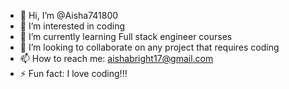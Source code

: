 - 👋 Hi, I’m @Aisha741800
- 👀 I’m interested in coding 
- 🌱 I’m currently learning Full stack engineer courses
- 💞️ I’m looking to collaborate on any project that requires coding
- 📫 How to reach me: aishabright17@gmail.com
- ⚡ Fun fact: I love coding!!!

<!---
Aisha741800/Aisha741800 is a ✨ special ✨ repository because its `README.md` (this file) appears on your GitHub profile.
You can click the Preview link to take a look at your changes.
--->
